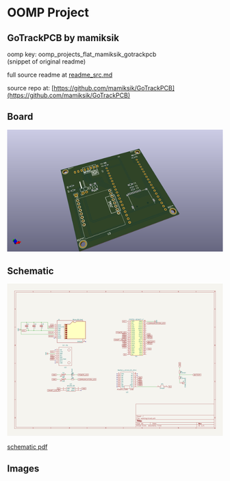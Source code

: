# OOMP Project  
## GoTrackPCB  by mamiksik  
  
oomp key: oomp_projects_flat_mamiksik_gotrackpcb  
(snippet of original readme)  
  
  
  full source readme at [readme_src.md](readme_src.md)  
  
source repo at: [https://github.com/mamiksik/GoTrackPCB](https://github.com/mamiksik/GoTrackPCB)  
## Board  
  
[![working_3d.png](working_3d_600.png)](working_3d.png)  
## Schematic  
  
[![working_schematic.png](working_schematic_600.png)](working_schematic.png)  
  
[schematic pdf](working_schematic.pdf)  
## Images  
